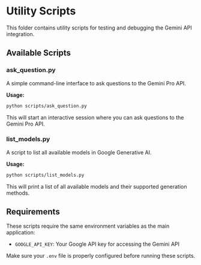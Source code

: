 # Utility Scripts

This folder contains utility scripts for testing and debugging the Gemini API integration.

## Available Scripts

### ask_question.py

A simple command-line interface to ask questions to the Gemini Pro API.

**Usage:**
```bash
python scripts/ask_question.py
```

This will start an interactive session where you can ask questions to the Gemini Pro API.

### list_models.py

A script to list all available models in Google Generative AI.

**Usage:**
```bash
python scripts/list_models.py
```

This will print a list of all available models and their supported generation methods.

## Requirements

These scripts require the same environment variables as the main application:

- `GOOGLE_API_KEY`: Your Google API key for accessing the Gemini API

Make sure your `.env` file is properly configured before running these scripts.
